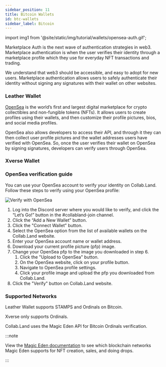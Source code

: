 ```yaml
---
sidebar_position: 11
title: Bitcoin Wallets
id: btc-wallets
sidebar_label: Bitcoin
---
```


import img1 from '@site/static/img/tutorial/wallets/opensea-auth.gif';

Marketplace Auth is the next wave of authentication strategies in web3. Marketplace authentication is when the user verifies their identity through a marketplace profile which they use for everyday NFT transactions and trading.

We understand that web3 should be accessible, and easy to adopt for new users. Marketplace authentication allows users to safely authenticate their identity without signing any signatures with their wallet on other websites.

### Leather Wallet

[OpenSea](https://opensea.io/) is the world’s first and largest digital marketplace for crypto collectibles and non-fungible tokens (NFTs). It allows users to create profiles using their wallets, and then customize their profile pictures, bios, and social media profiles.

OpenSea also allows developers to access their API, and through it they can then collect user profile pictures and the wallet addresses users have verified with OpenSea. So, once the user verifies their wallet on OpenSea by signing signatures, developers can verify users through OpenSea.

### Xverse Wallet

### OpenSea verification guide

You can use your OpenSea account to verify your identity on Collab.Land. Follow these steps to verify using your OpenSea profile:

<div class="text--center">
  <img  src={img1} alt="Verify with OpenSea" />
</div>

1. Log into the Discord server where you would like to verify, and click the “Let’s Go!” button in the #collabland-join channel.
2. Click the “Add a New Wallet” button.
3. Click the "Connect Wallet" button.
4. Select the OpenSea option from the list of available wallets on the Collab.Land website.
5. Enter your OpenSea account name or wallet address.
6. Download your current profile picture (pfp) image.
7. Change your OpenSea pfp to the image you downloaded in step 6.
   1. Click the "Upload to OpenSea" button.
   2. On the OpenSea website, click on your profile button.
   3. Navigate to OpenSea profile settings.
   4. Click your profile image and upload the pfp you downloaded from Collab.Land.
8. Click the "Verify" button on Collab.Land website.

### Supported Networks

Leather Wallet supports STAMPS and Ordinals on Bitcoin.

Xverse only supports Ordinals.

Collab.Land uses the Magic Eden API for Bitcoin Ordinals verification.

:::note

View the [Magic Eden documentation]() to see which blockchain networks Magic Eden supports for NFT creation, sales, and doing drops.

:::
